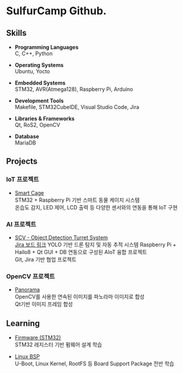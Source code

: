 # SulfurCamp Github.

## Skills

- **Programming Languages**  
  C, C++, Python

- **Operating Systems**  
  Ubuntu, Yocto

- **Embedded Systems**  
  STM32, AVR(Atmega128), Raspberry Pi, Arduino

- **Development Tools**  
  Makefile, STM32CubeIDE, Visual Studio Code, Jira

- **Libraries & Frameworks**  
  Qt, RoS2, OpenCV

- **Database**  
  MariaDB

## Projects

### IoT 프로젝트

- [Smart Cage](https://github.com/SulfurCamp/Intel_Mini_Project_SmartCage)  
  STM32 + Raspberry Pi 기반 스마트 동물 케이지 시스템  
  온습도 감지, LED 제어, LCD 출력 등 다양한 센서와의 연동을 통해 IoT 구현

### AI 프로젝트

- [SCV - Object Detection Turret System](https://github.com/SulfurCamp/Intel_AI_Project_Team02)  
  [Jira 보드 링크]([https://jalerx6809-1756803384052.atlassian.net/jira/software/projects/CRM/boards/1](https://home.atlassian.com/o/c871a24b-3c2e-4a9f-863c-7ab77b64a318/people/team/261c3b8a-26f6-4cbc-9b92-d9e4f76c956c?cloudId=05a59967-5146-4d49-800b-6d511c848448))  
  YOLO 기반 드론 탐지 및 자동 추적 시스템  
  Raspberry Pi + Hailo8 + Qt GUI + DB 연동으로 구성된 AIoT 융합 프로젝트  
  Git, Jira 기반 협업 프로젝트  
  

### OpenCV 프로젝트
- [Panorama](https://github.com/SulfurCamp/Intel_OpenCV_Project_Team2)  
  OpenCV를 사용한 연속된 이미지를 파노라마 이미지로 합성  
  Qt기반 이미지 프레임 합성  
  

## Learning

- [Firmware (STM32)](https://github.com/jeong7231/intel7_review_study/tree/SulfurCamp/2nd_week/SulfurCamp)  
  STM32 레지스터 기반 펌웨어 설계 학습

- [Linux BSP](https://github.com/jeong7231/linux_bsp/tree/main)  
  U-Boot, Linux Kernel, RootFS 등 Board Support Package 전반 학습
